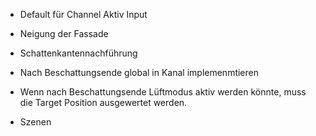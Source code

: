 - Default für Channel Aktiv Input
- Neigung der Fassade
- Schattenkantennachführung


- Nach Beschattungsende global in Kanal implemenmtieren
- Wenn nach Beschattungsende Lüftmodus aktiv werden könnte, muss die Target Position ausgewertet werden.
- Szenen 